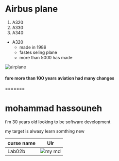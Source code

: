 # Airbus plane


1. A320
2. A330
3. A340


- A320
  - made in 1989
   - fastes seling plane 
    - more than 5000 has made

![airplane](https://airbus-h.assetsadobe2.com/is/image/content/dam/events/conference/press-conference/orders-deliveries-2017/Airbus-Family-formation-flight1.jpg?wid=1920&fit=fit,1&qlt=85,0)

#### fore more than 100 years aviation had many changes 


=======
# mohammad hassouneh 

i'm 30 years old looking to be software development 

my target is alwasy learn somthing new 

curse name |  Ulr
-----------|------
Lab02b     | ![my md](https://github.com/capmohamad/readme-note.git)

